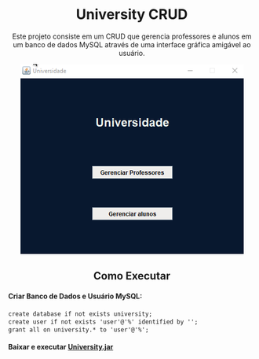 <h1 align="center">University CRUD</h1>

<div align="center">
<p align="center">Este projeto consiste em um CRUD que gerencia professores e alunos em um banco de dados MySQL através de uma interface gráfica amigável ao usuário.</p>
<img src="https://github.com/arthur-cristo-silva/University-CRUD/blob/main/lib/crudAlunos.gif">
</div>

<h2 align=center>
Como Executar</h2>

#### Criar Banco de Dados e Usuário MySQL:
```
create database if not exists university;
create user if not exists 'user'@'%' identified by '';
grant all on university.* to 'user'@'%';
```
#### Baixar e executar [University.jar](https://github.com/arthur-cristo-silva/university-crud/blob/main/University.jar)